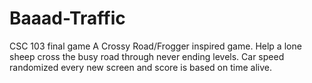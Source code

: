 # Baaad-Traffic
CSC 103 final game
A Crossy Road/Frogger inspired game. Help a lone sheep cross the busy road through never ending levels. Car speed randomized every new screen and score is based on time alive.
